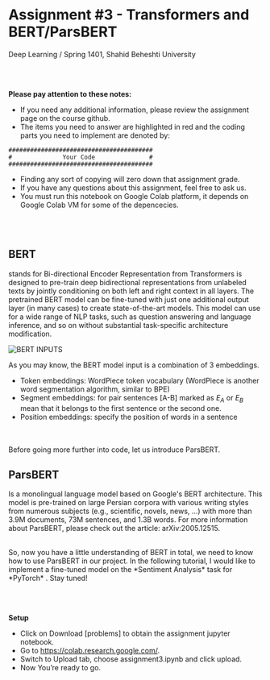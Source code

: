 # Assignment #3 - Transformers and BERT/ParsBERT


Deep Learning / Spring 1401, Shahid Beheshti University


<br><br>

**Please pay attention to these notes:**
<br>


- If you need any additional information, please review the assignment page on the course github.
- The items you need to answer are highlighted in red and the coding parts you need to implement are denoted by:
```
########################################
#              Your Code               #
########################################
```

- Finding any sort of copying will zero down that assignment grade.
- If you have any questions about this assignment, feel free to ask us.
- You must run this notebook on Google Colab platform, it depends on Google Colab VM for some of the depencecies.

<br><br>
## BERT
stands for Bi-directional Encoder Representation from Transformers is designed to pre-train deep bidirectional representations from unlabeled texts by jointly conditioning on both left and right context in all layers. The pretrained BERT model can be fine-tuned with just one additional output layer (in many cases) to create state-of-the-art models. This model can use for a wide range of NLP tasks, such as question answering and language inference, and so on without substantial task-specific architecture modification.

![BERT INPUTS](https://res.cloudinary.com/m3hrdadfi/image/upload/v1595158991/kaggle/bert_inputs_w8rith.png)

As you may know, the BERT model input is a combination of 3 embeddings.
- Token embeddings: WordPiece token vocabulary (WordPiece is another word segmentation algorithm, similar to BPE)
- Segment embeddings: for pair sentences [A-B] marked as $E_A$ or $E_B$ mean that it belongs to the first sentence or the second one.
- Position embeddings: specify the position of words in a sentence

<br><br>
Before going more further into code, let us introduce ParsBERT.
<br>

## ParsBERT
Is a monolingual language model based on Google's BERT architecture. This model is pre-trained on large Persian corpora with various writing styles from numerous subjects (e.g., scientific, novels, news, ...) with more than 3.9M documents, 73M sentences, and 1.3B words. For more information about ParsBERT, please check out the article: arXiv:2005.12515.

<br>
So, now you have a little understanding of BERT in total, we need to know how to use ParsBERT in our project. In the following tutorial, I would like to implement a fine-tuned model on the 
*Sentiment Analysis* 
task for 
*PyTorch*
. Stay tuned!


<br><br>

**Setup**
- Click on Download [problems] to obtain the assignment jupyter notebook.
- Go to https://colab.research.google.com/.
- Switch to Upload tab, choose assignment3.ipynb and click upload.
- Now You’re ready to go.
